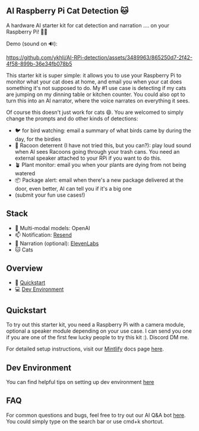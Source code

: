 ## AI Raspberry Pi Cat Detection 🐱

A hardware AI starter kit for cat detection and narration .... on your Raspberry Pi! 🥧🍓

Demo (sound on 🔊):

https://github.com/ykhli/AI-RPi-detection/assets/3489963/865250d7-2f42-4f58-899b-36e34fb078b5

This starter kit is super simple: it allows you to use your Raspberry Pi to monitor what your cat does at home, and email you when your cat does something it's not supposed to do. My #1 use case is detecting if my cats are jumping on my dinning table or kitchen counter. You could also opt to turn this into an AI narrator, where the voice narrates on everything it sees.

Of course this doesn't just work for cats 😄. You are welcomed to simply change the prompts and do other kinds of detections:

- 🐦 for bird watching: email a summary of what birds came by during the day, for the birdies
- 🐻 Racoon deterrent (I have not tried this, but you can?): play loud sound when AI sees Racoons going through your trash cans. You need an external speaker attached to your RPi if you want to do this.
- 🪴 Plant monitor: email you when your plants are dying from not being watered
- 📦 Package alert: email when there's a new package delivered at the door, even better, AI can tell you if it's a big one
- (submit your fun use cases!)

## Stack

- 🧠 Multi-modal models: OpenAI
- 📫 Notification: [Resend](https://resend.com/)
- 📢 Narration (optional): [ElevenLabs](https://elevenlabs.io/)
- 🐱 Cats

## Overview

- 🚀 [Quickstart](#quickstart)
- 💻 [Dev Environment](#dev-environment)

## Quickstart

To try out this starter kit, you need a Raspberry Pi with a camera module, optional a speaker module depending on your use case.
I can send you one if you are one of the first few lucky people to try this kit :). Discord DM me.

For detailed setup instructions, visit our [Mintlify](https://mintlify.com/) docs page [here](https://ai-rpi-detection.mintlify.app/introduction).

## Dev Environment

You can find helpful tips on setting up dev environment [here](https://ai-rpi-detection.mintlify.app/dev-environment)

## FAQ

For common questions and bugs, feel free to try out our AI Q&A bot [here](https://ai-rpi-detection.mintlify.app/introduction). You could simply type on the search bar or use cmd+k shortcut.
